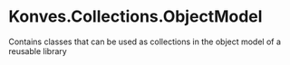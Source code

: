 Konves.Collections.ObjectModel
==============================

Contains classes that can be used as collections in the object model of a reusable library
